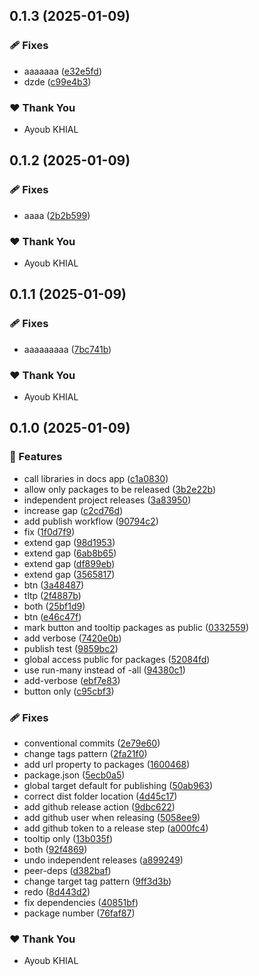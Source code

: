 ## 0.1.3 (2025-01-09)

### 🩹 Fixes

- aaaaaaa ([e32e5fd](https://github.com/ayoubkhial/nx-releases/commit/e32e5fd))
- dzde ([c99e4b3](https://github.com/ayoubkhial/nx-releases/commit/c99e4b3))

### ❤️ Thank You

- Ayoub KHIAL

## 0.1.2 (2025-01-09)

### 🩹 Fixes

- aaaa ([2b2b599](https://github.com/ayoubkhial/nx-releases/commit/2b2b599))

### ❤️ Thank You

- Ayoub KHIAL

## 0.1.1 (2025-01-09)

### 🩹 Fixes

- aaaaaaaaa ([7bc741b](https://github.com/ayoubkhial/nx-releases/commit/7bc741b))

### ❤️ Thank You

- Ayoub KHIAL

## 0.1.0 (2025-01-09)

### 🚀 Features

- call libraries in docs app ([c1a0830](https://github.com/ayoubkhial/nx-releases/commit/c1a0830))
- allow only packages to be released ([3b2e22b](https://github.com/ayoubkhial/nx-releases/commit/3b2e22b))
- independent project releases ([3a83950](https://github.com/ayoubkhial/nx-releases/commit/3a83950))
- increase gap ([c2cd76d](https://github.com/ayoubkhial/nx-releases/commit/c2cd76d))
- add publish workflow ([90794c2](https://github.com/ayoubkhial/nx-releases/commit/90794c2))
- fix ([1f0d7f9](https://github.com/ayoubkhial/nx-releases/commit/1f0d7f9))
- extend gap ([98d1953](https://github.com/ayoubkhial/nx-releases/commit/98d1953))
- extend gap ([6ab8b65](https://github.com/ayoubkhial/nx-releases/commit/6ab8b65))
- extend gap ([df899eb](https://github.com/ayoubkhial/nx-releases/commit/df899eb))
- extend gap ([3565817](https://github.com/ayoubkhial/nx-releases/commit/3565817))
- btn ([3a48487](https://github.com/ayoubkhial/nx-releases/commit/3a48487))
- tltp ([2f4887b](https://github.com/ayoubkhial/nx-releases/commit/2f4887b))
- both ([25bf1d9](https://github.com/ayoubkhial/nx-releases/commit/25bf1d9))
- btn ([e46c47f](https://github.com/ayoubkhial/nx-releases/commit/e46c47f))
- mark button and tooltip packages as public ([0332559](https://github.com/ayoubkhial/nx-releases/commit/0332559))
- add verbose ([7420e0b](https://github.com/ayoubkhial/nx-releases/commit/7420e0b))
- publish test ([9859bc2](https://github.com/ayoubkhial/nx-releases/commit/9859bc2))
- global access public for packages ([52084fd](https://github.com/ayoubkhial/nx-releases/commit/52084fd))
- use run-many instead of -all ([94380c1](https://github.com/ayoubkhial/nx-releases/commit/94380c1))
- add-verbose ([ebf7e83](https://github.com/ayoubkhial/nx-releases/commit/ebf7e83))
- button only ([c95cbf3](https://github.com/ayoubkhial/nx-releases/commit/c95cbf3))

### 🩹 Fixes

- conventional commits ([2e79e60](https://github.com/ayoubkhial/nx-releases/commit/2e79e60))
- change tags pattern ([2fa21f0](https://github.com/ayoubkhial/nx-releases/commit/2fa21f0))
- add url property to packages ([1600468](https://github.com/ayoubkhial/nx-releases/commit/1600468))
- package.json ([5ecb0a5](https://github.com/ayoubkhial/nx-releases/commit/5ecb0a5))
- global target default for publishing ([50ab963](https://github.com/ayoubkhial/nx-releases/commit/50ab963))
- correct dist folder location ([4d45c17](https://github.com/ayoubkhial/nx-releases/commit/4d45c17))
- add github release action ([9dbc622](https://github.com/ayoubkhial/nx-releases/commit/9dbc622))
- add github user when releasing ([5058ee9](https://github.com/ayoubkhial/nx-releases/commit/5058ee9))
- add github token to a release step ([a000fc4](https://github.com/ayoubkhial/nx-releases/commit/a000fc4))
- tooltip only ([13b035f](https://github.com/ayoubkhial/nx-releases/commit/13b035f))
- both ([92f4869](https://github.com/ayoubkhial/nx-releases/commit/92f4869))
- undo independent releases ([a899249](https://github.com/ayoubkhial/nx-releases/commit/a899249))
- peer-deps ([d382baf](https://github.com/ayoubkhial/nx-releases/commit/d382baf))
- change target tag pattern ([9ff3d3b](https://github.com/ayoubkhial/nx-releases/commit/9ff3d3b))
- redo ([8d443d2](https://github.com/ayoubkhial/nx-releases/commit/8d443d2))
- fix dependencies ([40851bf](https://github.com/ayoubkhial/nx-releases/commit/40851bf))
- package number ([76faf87](https://github.com/ayoubkhial/nx-releases/commit/76faf87))

### ❤️ Thank You

- Ayoub KHIAL